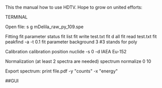 This the manual how to use HDTV. Hope to grow on united efforts:


TERMINAL


Open file:
s g mDelila_raw_py_109.spe

Fitting
fit parameter status
fit list
fit write test.txt
fit d all
fit read test.txt
fit peakfind -a -t 0.1
fit parameter background 3 #3 stands for poly

Calibration 
calibration position nuclide -s 0 -d IAEA Eu-152



Normalization (at least 2 spectra are needed)
spectrum normalize 0 10


Export spectrum:
print file.pdf -y "counts" -x "energy"


##GUI
